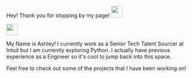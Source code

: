 Hey! Thank you for stopping by my page! <img src="https://raw.githubusercontent.com/MartinHeinz/MartinHeinz/master/wave.gif" width="30px">

<img src="https://raw.githubusercontent.com/MartinHeinz/MartinHeinz/master/wave.gif" width="30px">

My Name is Ashley! I currently work as a Senior Tech Talent Sourcer at Intuit but I am currently exploring Python. 
I actually have previous experience as a Engineer so it's cool to jump back into this space. 

Feel free to check out some of the projects that I have been working on! 
